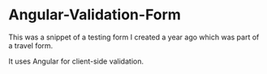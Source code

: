 # Angular-Validation-Form
This was a snippet of a testing form I created a year ago which was part of a travel form.

It uses Angular for client-side validation.

